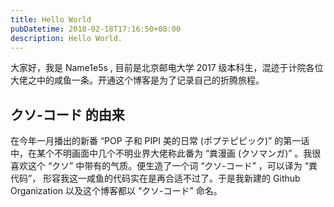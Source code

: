 ```yaml
---
title: Hello World
pubDatetime: 2018-02-18T17:16:50+08:00
description: Hello World.
---
```


大家好，我是 Name1e5s , 目前是北京邮电大学 2017 级本科生，混迹于计院各位大佬之中的咸鱼一条。开通这个博客是为了记录自己的折腾旅程。

## クソ-コード 的由来

在今年一月播出的新番 “POP 子和 PIPI 美的日常 (ポプテピピック)” 的第一话中，在某个不明画面中几个不明业界大佬称此番为 “粪漫画 (クソマンガ)” 。我很喜欢这个 “クソ” 中带有的气质。便生造了一个词 “クソ-コード” ，可以译为 “粪代码”， 形容我这一咸鱼的代码实在是再合适不过了。于是我新建的 Github Organization 以及这个博客都以 “クソ-コード” 命名。